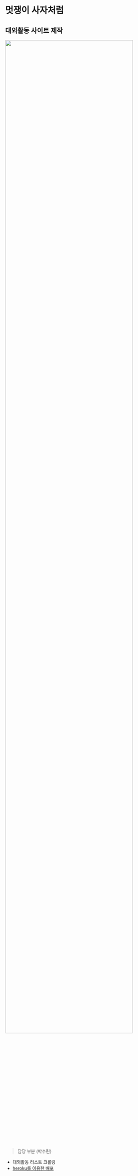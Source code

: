 # 멋쟁이 사자처럼
## 대외활동 사이트 제작


<img src="https://cdn-class.likelion.org/media/submissions/ewXbRJXcGNgxfA.png" width="90%"></img>

> 담당 부분 (박수린)
- 대외활동 리스트 크롤링
- [heroku를 이용한 배포](https://calm-sierra-97246.herokuapp.com/)
